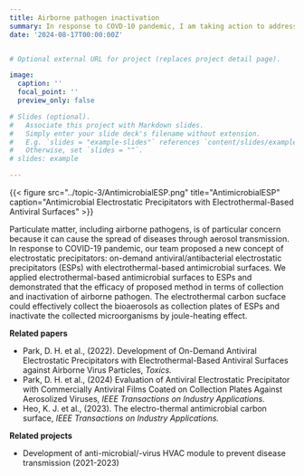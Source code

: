 ```yaml
---
title: Airborne pathogen inactivation
summary: In response to COVD-10 pandemic, I am taking action to address the urgent challenge of pathogen spread developing air purification technologies for collecting and disinfecting airborne pathogens (bioaerosols) in indoor air
date: '2024-08-17T00:00:00Z'


# Optional external URL for project (replaces project detail page).

image:
  caption: ''
  focal_point: ''
  preview_only: false

# Slides (optional).
#   Associate this project with Markdown slides.
#   Simply enter your slide deck's filename without extension.
#   E.g. `slides = "example-slides"` references `content/slides/example-slides.md`.
#   Otherwise, set `slides = ""`.
# slides: example

---
```


<style>
.featured-image {
  display: none !important;
}
</style>

{{< figure src="../topic-3/AntimicrobialESP.png" title="AntimicrobialESP" caption="Antimicrobial Electrostatic Precipitators with Electrothermal-Based Antiviral Surfaces" >}}

Particulate matter, including airborne pathogens, is of particular concern because it can cause the spread of diseases through aerosol transmission. In response to COVID-19 pandemic, our team proposed a new concept of electrostatic precipitators: on-demand antiviral/antibacterial electrostatic precipitators (ESPs) with electrothermal-based antimicrobial surfaces. We applied electrothermal-based antimicrobial surfaces to ESPs and demonstrated that the efficacy of proposed method in terms of collection and inactivation of airborne pathogen. The electrothermal carbon sucface could effectively collect the bioaerosols as collection plates of ESPs and inactivate the collected microorganisms by joule-heating effect. <p>

**Related papers** <p>
- Park, D. H. et al., (2022). Development of On-Demand Antiviral Electrostatic Precipitators with Electrothermal-Based Antiviral Surfaces against Airborne Virus Particles, *Toxics.*
- Park, D. H. et al., (2024) Evaluation of Antiviral Electrostatic Precipitator with Commercially Antiviral Films Coated on Collection Plates Against Aerosolized Viruses, *IEEE Transactions on Industry Applications.* 
- Heo, K. J. et al., (2023). The electro-thermal antimicrobial carbon surface, *IEEE Transactions on Industry Applications.* <p>


**Related projects**<p>
-	Development of anti-microbial/-virus HVAC module to prevent disease transmission (2021-2023)